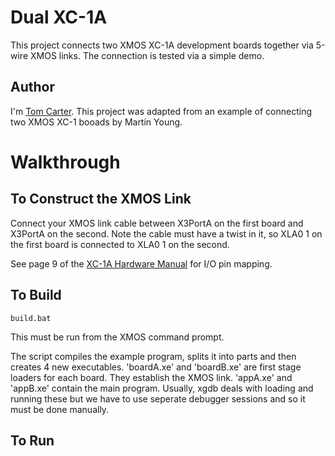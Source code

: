 Dual XC-1A
==========

This project connects two XMOS XC-1A development boards together via 5-wire XMOS
links. The connection is tested via a simple demo.

Author
------

I'm [Tom Carter][me]. This project was adapted from an example of connecting two XMOS
XC-1 booads by Martin Young.

Walkthrough
===========

To Construct the XMOS Link
--------------------------

Connect your XMOS link cable between X3PortA on the first board and X3PortA on the
second. Note the cable must have a twist in it, so XLA0 1 on the first board is
connected to XLA0 1 on the second.

See page 9 of the [XC-1A Hardware Manual][manual] for I/O pin mapping.

To Build
--------

	build.bat

This must be run from the XMOS command prompt.

The script compiles the example program, splits it into parts and then creates 4 new
executables. 'boardA.xe' and 'boardB.xe' are first stage loaders for each board. They
establish the XMOS link. 'appA.xe' and 'appB.xe' contain the main program. Usually,
xgdb deals with loading and running these but we have to use seperate debugger
sessions and so it must be done manually.

To Run
------




[me]:http://www.tomcarter.org.uk
[manual]:https://www.xmos.com/download/public/XC-1A-Hardware-Manual(1).pdf
